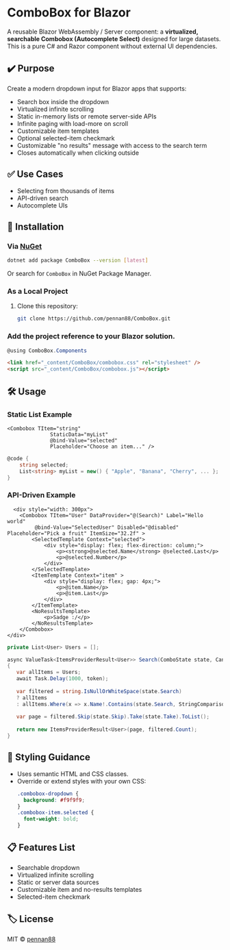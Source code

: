 # ComboBox for Blazor

A reusable Blazor WebAssembly / Server component: a **virtualized, searchable Combobox (Autocomplete Select)** designed for large datasets. This is a pure C# and Razor component without external UI dependencies.

## ✔️ Purpose

Create a modern dropdown input for Blazor apps that supports:

- Search box inside the dropdown
- Virtualized infinite scrolling
- Static in-memory lists or remote server-side APIs
- Infinite paging with load-more on scroll
- Customizable item templates
- Optional selected-item checkmark
- Customizable "no results" message with access to the search term
- Closes automatically when clicking outside

## ✅ Use Cases

- Selecting from thousands of items
- API-driven search
- Autocomplete UIs

## 🚀 Installation

### Via [NuGet](https://www.nuget.org/packages/ComboBox/)

```sh
dotnet add package ComboBox --version [latest]
```

Or search for `ComboBox` in NuGet Package Manager.

### As a Local Project

1. Clone this repository:
   ```sh
   git clone https://github.com/pennan88/ComboBox.git
   ```

### Add the project reference to your Blazor solution.

```csharp
@using ComboBox.Components
```

```html
<link href="_content/ComboBox/combobox.css" rel="stylesheet" />
<script src="_content/ComboBox/combobox.js"></script>
```

## 🛠️ Usage

### Static List Example

```razor
<Combobox TItem="string"
              StaticData="myList"
              @bind-Value="selected"
              Placeholder="Choose an item..." />
```

```csharp
@code {
    string selected;
    List<string> myList = new() { "Apple", "Banana", "Cherry", ... };
}
```

### API-Driven Example

```razor
  <div style="width: 300px">
    <Combobox TItem="User" DataProvider="@(Search)" Label="Hello world"
         @bind-Value="SelectedUser" Disabled="@disabled" Placeholder="Pick a fruit" ItemSize="32.2f" >
        <SelectedTemplate Context="selected">
            <div style="display: flex; flex-direction: column;">
                <p><strong>@selected.Name</strong> @selected.Last</p>
                <p>@selected.Number</p>
            </div>
        </SelectedTemplate>
        <ItemTemplate Context="item" >
            <div style="display: flex; gap: 4px;">
                <p>@item.Name</p>
                <p>@item.Last</p>
            </div>
        </ItemTemplate>
        <NoResultsTemplate>
            <p>Sadge :/</p>
        </NoResultsTemplate>
    </Combobox>
</div>

```

```csharp
private List<User> Users = [];

async ValueTask<ItemsProviderResult<User>> Search(ComboState state, CancellationToken token)
{
   var allItems = Users;
   await Task.Delay(1000, token);
   
   var filtered = string.IsNullOrWhiteSpace(state.Search)
   ? allItems
   : allItems.Where(x => x.Name!.Contains(state.Search, StringComparison.OrdinalIgnoreCase)).ToList();
   
   var page = filtered.Skip(state.Skip).Take(state.Take).ToList();
   
   return new ItemsProviderResult<User>(page, filtered.Count);
}
```

## 🎨 Styling Guidance

- Uses semantic HTML and CSS classes.
- Override or extend styles with your own CSS:
  ```css
  .combobox-dropdown {
    background: #f9f9f9;
  }
  .combobox-item.selected {
    font-weight: bold;
  }
  ```

## 📋 Features List

- Searchable dropdown
- Virtualized infinite scrolling
- Static or server data sources
- Customizable item and no-results templates
- Selected-item checkmark

## 🏷️ License

MIT © [pennan88](https://github.com/pennan88)
